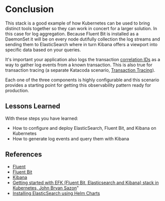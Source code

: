 # Conclusion #

This stack is a good example of how Kubernetes can be used to bring distinct tools together so they can work in concert for a larger solution. In this case for log aggregation. Because Fluent Bit is installed as a DaemonSet it will be on every node dutifully collection the log streams and sending them to ElasticSearch where in turn Kibana offers a viewport into specific data based on your queries.

It's important your application also logs the transaction [correlation IDs](https://twitter.com/samnewman/status/862255875125366786?lang=en) as a way to gather log events from a known transaction. This is also true for transaction tracing (a separate Katacoda scenario, [Transaction Tracing](https://www.katacoda.com/javajon/courses/kubernetes-observability)).

Each one of the three components is highly configurable and this scenario provides a starting point for getting this observability pattern ready for production.

## Lessons Learned ##

With these steps you have learned:

- How to configure and deploy ElasticSearch, Fluent Bit, and Kibana on Kubernetes
- How to generate log events and query them with Kibana

## References ##

- [Fluent](https://www.fluentd.org/)
- [Fluent Bit](https://fluentbit.io/)
- [Kibana](https://www.elastic.co/products/kibana)
- [Getting started with EFK (Fluent Bit, Elasticsearch and Kibana) stack in Kubernetes, John Bryan Sazon](https://medium.com/@jbsazon/aggregated-kubernetes-container-logs-with-fluent-bit-elasticsearch-and-kibana-5a9708c5dd9a)"
- [Installing ElasticSearch using Helm Charts](https://vocon-it.com/2019/03/04/kubernetes-9-installing-elasticsearch-using-helm-charts/)
